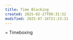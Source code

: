 ```yaml
---
title: Time Blocking
created: 2025-02-27T09:31:52
modified: 2025-07-16T21:23:31
---
```


= Timeboxing

